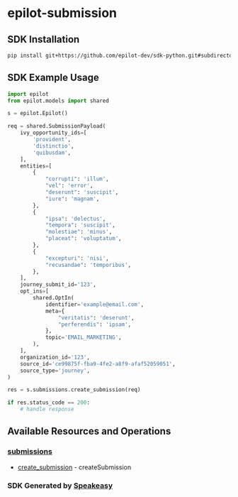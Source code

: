 # epilot-submission

<!-- Start SDK Installation -->
## SDK Installation

```bash
pip install git+https://github.com/epilot-dev/sdk-python.git#subdirectory=submission
```
<!-- End SDK Installation -->

## SDK Example Usage
<!-- Start SDK Example Usage -->


```python
import epilot
from epilot.models import shared

s = epilot.Epilot()

req = shared.SubmissionPayload(
    ivy_opportunity_ids=[
        'provident',
        'distinctio',
        'quibusdam',
    ],
    entities=[
        {
            "corrupti": 'illum',
            "vel": 'error',
            "deserunt": 'suscipit',
            "iure": 'magnam',
        },
        {
            "ipsa": 'delectus',
            "tempora": 'suscipit',
            "molestiae": 'minus',
            "placeat": 'voluptatum',
        },
        {
            "excepturi": 'nisi',
            "recusandae": 'temporibus',
        },
    ],
    journey_submit_id='123',
    opt_ins=[
        shared.OptIn(
            identifier='example@email.com',
            meta={
                "veritatis": 'deserunt',
                "perferendis": 'ipsam',
            },
            topic='EMAIL_MARKETING',
        ),
    ],
    organization_id='123',
    source_id='ce99875f-fba9-4fe2-a8f9-afaf52059051',
    source_type='journey',
)

res = s.submissions.create_submission(req)

if res.status_code == 200:
    # handle response
```
<!-- End SDK Example Usage -->

<!-- Start SDK Available Operations -->
## Available Resources and Operations


### [submissions](docs/sdks/submissions/README.md)

* [create_submission](docs/sdks/submissions/README.md#create_submission) - createSubmission
<!-- End SDK Available Operations -->

### SDK Generated by [Speakeasy](https://docs.speakeasyapi.dev/docs/using-speakeasy/client-sdks)
